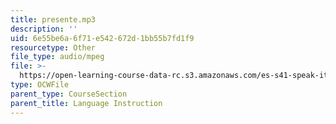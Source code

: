 ```yaml
---
title: presente.mp3
description: ''
uid: 6e55be6a-6f71-e542-672d-1bb55b7fd1f9
resourcetype: Other
file_type: audio/mpeg
file: >-
  https://open-learning-course-data-rc.s3.amazonaws.com/es-s41-speak-italian-with-your-mouth-full-spring-2012/6e55be6a6f71e542672d1bb55b7fd1f9_presente.mp3
type: OCWFile
parent_type: CourseSection
parent_title: Language Instruction
---
```

